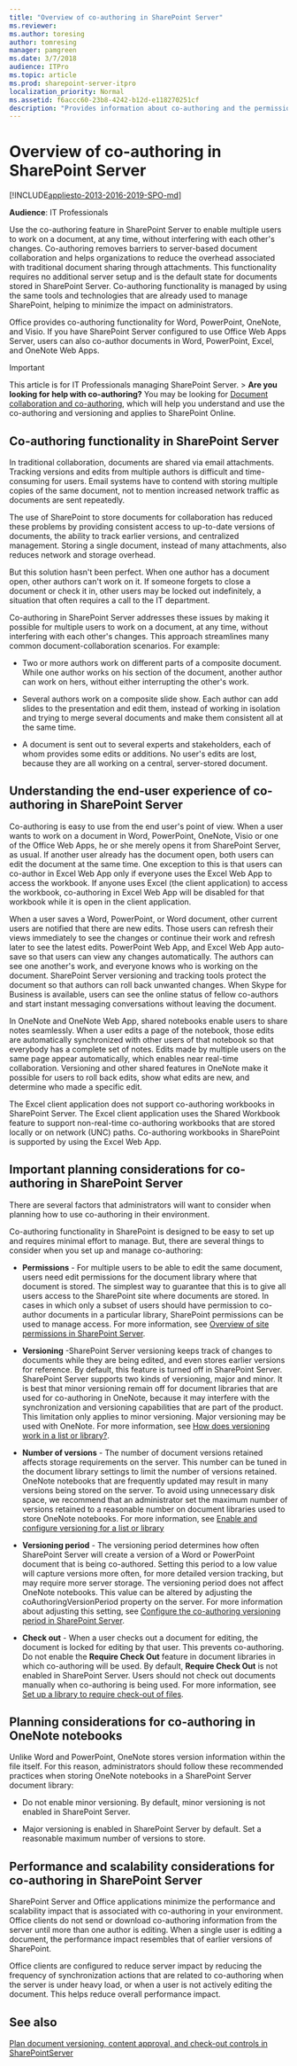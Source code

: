 ```yaml
---
title: "Overview of co-authoring in SharePoint Server"
ms.reviewer: 
ms.author: toresing
author: tomresing
manager: pamgreen
ms.date: 3/7/2018
audience: ITPro
ms.topic: article
ms.prod: sharepoint-server-itpro
localization_priority: Normal
ms.assetid: f6accc60-23b8-4242-b12d-e118270251cf
description: "Provides information about co-authoring and the permissions and software versions that are required for co-authoring in SharePoint Server and SharePoint Online."
---
```


# Overview of co-authoring in SharePoint Server

[!INCLUDE[appliesto-2013-2016-2019-SPO-md](../includes/appliesto-2013-2016-2019-SPO-md.md)]

  
 **Audience**: IT Professionals
  
Use the co-authoring feature in SharePoint Server to enable multiple users to work on a document, at any time, without interfering with each other's changes. Co-authoring removes barriers to server-based document collaboration and helps organizations to reduce the overhead associated with traditional document sharing through attachments. This functionality requires no additional server setup and is the default state for documents stored in SharePoint Server. Co-authoring functionality is managed by using the same tools and technologies that are already used to manage SharePoint, helping to minimize the impact on administrators. 
  
Office provides co-authoring functionality for Word, PowerPoint, OneNote, and Visio. If you have SharePoint Server configured to use Office Web Apps Server, users can also co-author documents in Word, PowerPoint, Excel, and OneNote Web Apps. 
  
> [!IMPORTANT]
> This article is for IT Professionals managing SharePoint Server. > **Are you looking for help with co-authoring?** You may be looking for [Document collaboration and co-authoring](https://go.microsoft.com/fwlink/p/?LinkId=275815), which will help you understand and use the co-authoring and versioning and applies to SharePoint Online. 
  
## Co-authoring functionality in SharePoint Server
<a name="bkmk_ca_in_sp"> </a>

In traditional collaboration, documents are shared via email attachments. Tracking versions and edits from multiple authors is difficult and time-consuming for users. Email systems have to contend with storing multiple copies of the same document, not to mention increased network traffic as documents are sent repeatedly.
  
The use of SharePoint to store documents for collaboration has reduced these problems by providing consistent access to up-to-date versions of documents, the ability to track earlier versions, and centralized management. Storing a single document, instead of many attachments, also reduces network and storage overhead.
  
But this solution hasn't been perfect. When one author has a document open, other authors can't work on it. If someone forgets to close a document or check it in, other users may be locked out indefinitely, a situation that often requires a call to the IT department.
  
Co-authoring in SharePoint Server addresses these issues by making it possible for multiple users to work on a document, at any time, without interfering with each other's changes. This approach streamlines many common document-collaboration scenarios. For example:
  
- Two or more authors work on different parts of a composite document. While one author works on his section of the document, another author can work on hers, without either interrupting the other's work.
    
- Several authors work on a composite slide show. Each author can add slides to the presentation and edit them, instead of working in isolation and trying to merge several documents and make them consistent all at the same time.
    
- A document is sent out to several experts and stakeholders, each of whom provides some edits or additions. No user's edits are lost, because they are all working on a central, server-stored document.
    
## Understanding the end-user experience of co-authoring in SharePoint Server
<a name="bkmk_understd"> </a>

Co-authoring is easy to use from the end user's point of view. When a user wants to work on a document in Word, PowerPoint, OneNote, Visio or one of the Office Web Apps, he or she merely opens it from SharePoint Server, as usual. If another user already has the document open, both users can edit the document at the same time. One exception to this is that users can co-author in Excel Web App only if everyone uses the Excel Web App to access the workbook. If anyone uses Excel (the client application) to access the workbook, co-authoring in Excel Web App will be disabled for that workbook while it is open in the client application. 
  
When a user saves a Word, PowerPoint, or Word document, other current users are notified that there are new edits. Those users can refresh their views immediately to see the changes or continue their work and refresh later to see the latest edits. PowerPoint Web App, and Excel Web App auto-save so that users can view any changes automatically. The authors can see one another's work, and everyone knows who is working on the document. SharePoint Server versioning and tracking tools protect the document so that authors can roll back unwanted changes. When Skype for Business is available, users can see the online status of fellow co-authors and start instant messaging conversations without leaving the document.
  
In OneNote and OneNote Web App, shared notebooks enable users to share notes seamlessly. When a user edits a page of the notebook, those edits are automatically synchronized with other users of that notebook so that everybody has a complete set of notes. Edits made by multiple users on the same page appear automatically, which enables near real-time collaboration. Versioning and other shared features in OneNote make it possible for users to roll back edits, show what edits are new, and determine who made a specific edit. 
  
The Excel client application does not support co-authoring workbooks in SharePoint Server. The Excel client application uses the Shared Workbook feature to support non-real-time co-authoring workbooks that are stored locally or on network (UNC) paths. Co-authoring workbooks in SharePoint is supported by using the Excel Web App. 
  
## Important planning considerations for co-authoring in SharePoint Server
<a name="bkmk_imp_consid"> </a>

There are several factors that administrators will want to consider when planning how to use co-authoring in their environment.
  
Co-authoring functionality in SharePoint is designed to be easy to set up and requires minimal effort to manage. But, there are several things to consider when you set up and manage co-authoring:
  
- **Permissions** - For multiple users to be able to edit the same document, users need edit permissions for the document library where that document is stored. The simplest way to guarantee that this is to give all users access to the SharePoint site where documents are stored. In cases in which only a subset of users should have permission to co-author documents in a particular library, SharePoint permissions can be used to manage access. For more information, see [Overview of site permissions in SharePoint Server](/sharepoint/sites/overview-of-site-permissions-in-sharepoint-server).
    
- **Versioning** -SharePoint Server versioning keeps track of changes to documents while they are being edited, and even stores earlier versions for reference. By default, this feature is turned off in SharePoint Server. SharePoint Server supports two kinds of versioning, major and minor. It is best that minor versioning remain off for document libraries that are used for co-authoring in OneNote, because it may interfere with the synchronization and versioning capabilities that are part of the product. This limitation only applies to minor versioning. Major versioning may be used with OneNote. For more information, see [How does versioning work in a list or library?](https://go.microsoft.com/fwlink/p/?LinkId=275819).
    
- **Number of versions** - The number of document versions retained affects storage requirements on the server. This number can be tuned in the document library settings to limit the number of versions retained. OneNote notebooks that are frequently updated may result in many versions being stored on the server. To avoid using unnecessary disk space, we recommend that an administrator set the maximum number of versions retained to a reasonable number on document libraries used to store OneNote notebooks. For more information, see [Enable and configure versioning for a list or library](https://go.microsoft.com/fwlink/p/?LinkId=275820)
    
- **Versioning period** - The versioning period determines how often SharePoint Server will create a version of a Word or PowerPoint document that is being co-authored. Setting this period to a low value will capture versions more often, for more detailed version tracking, but may require more server storage. The versioning period does not affect OneNote notebooks. This value can be altered by adjusting the coAuthoringVersionPeriod property on the server. For more information about adjusting this setting, see [Configure the co-authoring versioning period in SharePoint Server](configure-the-co-authoring-versioning-period.md).
    
- **Check out** - When a user checks out a document for editing, the document is locked for editing by that user. This prevents co-authoring. Do not enable the **Require Check Out** feature in document libraries in which co-authoring will be used. By default, **Require Check Out** is not enabled in SharePoint Server. Users should not check out documents manually when co-authoring is being used. For more information, see [Set up a library to require check-out of files](https://go.microsoft.com/fwlink/p/?LinkId=275822).
    
## Planning considerations for co-authoring in OneNote notebooks
<a name="bkmk_onenote"> </a>

Unlike Word and PowerPoint, OneNote stores version information within the file itself. For this reason, administrators should follow these recommended practices when storing OneNote notebooks in a SharePoint Server document library:
  
- Do not enable minor versioning. By default, minor versioning is not enabled in SharePoint Server.
    
- Major versioning is enabled in SharePoint Server by default. Set a reasonable maximum number of versions to store.  
    
## Performance and scalability considerations for co-authoring in SharePoint Server
<a name="bkmk_perf"> </a>

SharePoint Server and Office applications minimize the performance and scalability impact that is associated with co-authoring in your environment. Office clients do not send or download co-authoring information from the server until more than one author is editing. When a single user is editing a document, the performance impact resembles that of earlier versions of SharePoint.
  
Office clients are configured to reduce server impact by reducing the frequency of synchronization actions that are related to co-authoring when the server is under heavy load, or when a user is not actively editing the document. This helps reduce overall performance impact. 
  
## See also
<a name="bkmk_perf"> </a>

[Plan document versioning, content approval, and check-out controls in SharePointServer](versioning-content-approval-and-check-out-planning.md)

